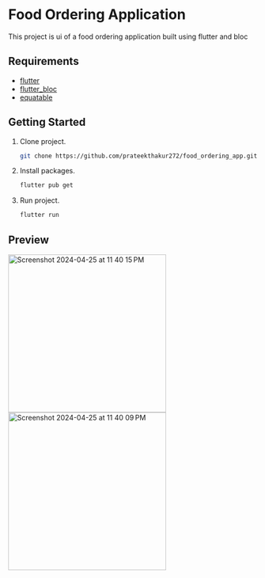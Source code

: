 # Food Ordering Application

This project is ui of a food ordering application built using flutter and bloc

## Requirements

* [flutter](https://docs.flutter.dev/)
* [flutter_bloc](https://pub.dev/packages/flutter_bloc)
* [equatable](https://pub.dev/packages/equatable)

## Getting Started
1. Clone project.
   
   ```bash
   git chone https://github.com/prateekthakur272/food_ordering_app.git
   ```
2. Install packages.
    ```bash
   flutter pub get
   ```
3. Run project.
    ```bash
   flutter run
   ```

## Preview

<img width="319" alt="Screenshot 2024-04-25 at 11 40 15 PM" src="https://github.com/prateekthakur272/food_ordering_app/assets/67188426/08c80fe7-182c-46b0-888b-2797636a3fc3">
<img width="319" alt="Screenshot 2024-04-25 at 11 40 09 PM" src="https://github.com/prateekthakur272/food_ordering_app/assets/67188426/8cf8d5f5-b09a-4c0d-a353-7e5204fabede">
